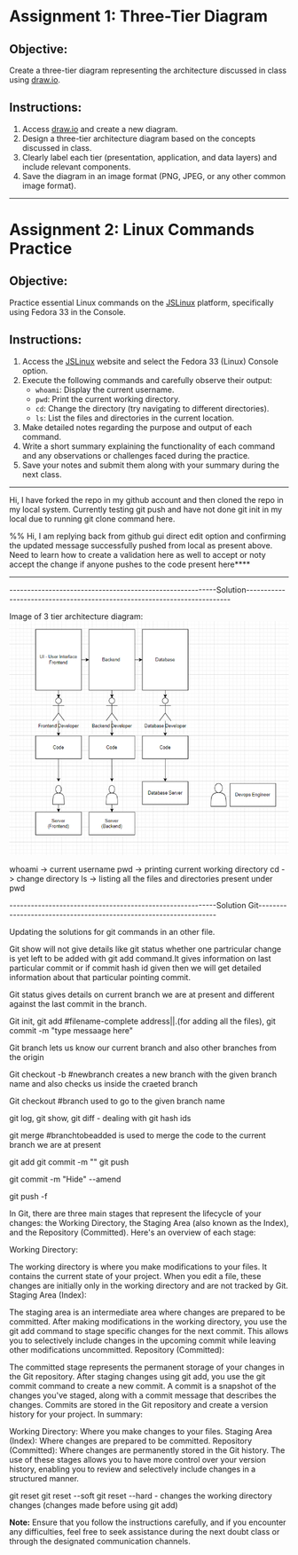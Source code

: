 # Assignment 1: Three-Tier Diagram

## Objective:
Create a three-tier diagram representing the architecture discussed in class using [draw.io](https://app.diagrams.net/).

## Instructions:
1. Access [draw.io](https://app.diagrams.net/) and create a new diagram.
2. Design a three-tier architecture diagram based on the concepts discussed in class.
3. Clearly label each tier (presentation, application, and data layers) and include relevant components.
4. Save the diagram in an image format (PNG, JPEG, or any other common image format).

---

# Assignment 2: Linux Commands Practice

## Objective:
Practice essential Linux commands on the [JSLinux](https://bellard.org/jslinux/) platform, specifically using Fedora 33 in the Console.

## Instructions:
1. Access the [JSLinux](https://bellard.org/jslinux/) website and select the Fedora 33 (Linux) Console option.
2. Execute the following commands and carefully observe their output:
   - `whoami`: Display the current username.
   - `pwd`: Print the current working directory.
   - `cd`: Change the directory (try navigating to different directories).
   - `ls`: List the files and directories in the current location.
3. Make detailed notes regarding the purpose and output of each command.
4. Write a short summary explaining the functionality of each command and any observations or challenges faced during the practice.
5. Save your notes and submit them along with your summary during the next class.

---

Hi, I have forked the repo in my github account and then cloned the repo in my local system. Currently testing git push and have not done git init in my local due to running git clone command here. 

%% Hi, I am replying back from github gui direct edit option and confirming the updated message successfully pushed from local as present above. Need to learn how to create a validation here as well to accept or noty accept the change if anyone pushes to the code present here****

---
----------------------------------------------------------Solution-------------------------------------------------------------------------

Image of 3 tier architecture diagram:
![Alt text](image.png)

whoami -> current username 
pwd -> printing current working directory
cd -> change directory
ls -> listing all the files and directories present under pwd

----------------------------------------------------------Solution Git------------------------------------------------------------------

Updating the solutions for git commands in an other file.

Git show will not give details like git status whether one partricular change is yet left to be added with git add command.It gives information on last particular commit or if commit hash id given then we will get detailed information about that particular pointing commit.

Git status gives details on current branch we are at present and different against the last commit in the branch.

Git init, git add #filename-complete address||.(for adding all the files), git commit -m "type messaage here"

Git branch lets us know our current branch and also other branches from the origin

Git checkout -b #newbranch creates a new branch with the given branch name and also checks us inside the craeted branch 

Git checkout #branch used to go to the given branch name 

git log, git show, git diff - dealing with git hash ids

git merge #branchtobeadded is used to merge the code to the current branch we are at present

git add
git commit -m ""
git push

git commit -m "Hide" --amend 

git push -f


In Git, there are three main stages that represent the lifecycle of your changes: the Working Directory, the Staging Area (also known as the Index), and the Repository (Committed). Here's an overview of each stage:

Working Directory:

The working directory is where you make modifications to your files. It contains the current state of your project. When you edit a file, these changes are initially only in the working directory and are not tracked by Git.
Staging Area (Index):

The staging area is an intermediate area where changes are prepared to be committed. After making modifications in the working directory, you use the git add command to stage specific changes for the next commit. This allows you to selectively include changes in the upcoming commit while leaving other modifications uncommitted.
Repository (Committed):

The committed stage represents the permanent storage of your changes in the Git repository. After staging changes using git add, you use the git commit command to create a new commit. A commit is a snapshot of the changes you've staged, along with a commit message that describes the changes. Commits are stored in the Git repository and create a version history for your project.
In summary:

Working Directory: Where you make changes to your files.
Staging Area (Index): Where changes are prepared to be committed.
Repository (Committed): Where changes are permanently stored in the Git history.
The use of these stages allows you to have more control over your version history, enabling you to review and selectively include changes in a structured manner.

git reset 
git reset --soft 
git reset --hard - changes the working directory changes (changes made before using git add)

**Note:** Ensure that you follow the instructions carefully, and if you encounter any difficulties, feel free to seek assistance during the next doubt class or through the designated communication channels.
